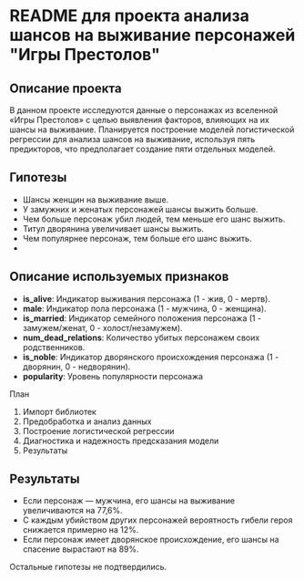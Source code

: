 # README для проекта анализа шансов на выживание персонажей "Игры Престолов"

## Описание проекта

В данном проекте исследуются данные о персонажах из вселенной «Игры Престолов» с целью выявления факторов, влияющих на их шансы на выживание. Планируется построение моделей логистической регрессии для анализа шансов на выживание, используя пять предикторов, что предполагает создание пяти отдельных моделей.

## Гипотезы

- Шансы женщин на выживание выше.
- У замужних и женатых персонажей шансы выжить больше.
- Чем больше персонаж убил людей, тем меньше его шанс выжить.
- Титул дворянина увеличивает шансы выжить.
- Чем популярнее персонаж, тем больше его шанс выжить.
- 
## Описание используемых признаков

- **is_alive**: Индикатор выживания персонажа (1 - жив, 0 - мертв).
- **male**: Индикатор пола персонажа (1 - мужчина, 0 - женщина).
- **is_married**: Индикатор семейного положения персонажа (1 - замужем/женат, 0 - холост/незамужем).
- **num_dead_relations**: Количество убитых персонажем своих родственников.
- **is_noble**: Индикатор дворянского происхождения персонажа (1 - дворянин, 0 - недворянин).
- **popularity**: Уровень популярности персонажа

План

1. Импорт библиотек
2. Предобработка и анализ данных
3. Построение логистической регрессии
4. Диагностика и надежность предсказания модели
5. Результаты

## Результаты

- Если персонаж — мужчина, его шансы на выживание увеличиваются на 77,6%.
- С каждым убийством других персонажей вероятность гибели героя снижается примерно на 12%.
- Если персонаж имеет дворянское происхождение, его шансы на спасение вырастают на 89%.

Остальные гипотезы не подтвердились.

